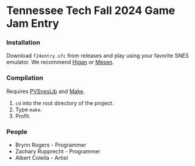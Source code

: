 # Tennessee Tech Fall 2024 Game Jam Entry

### Installation
Download `f24entry.sfc` from releases and play using your favorite SNES emulator.
We recommend [Higan](https://github.com/higan-emu/higan) or [Mesen](https://github.com/SourMesen/Mesen2/).

### Compilation
Requires [PVSnesLib](https://github.com/alekmaul/pvsneslib) and [Make](https://www.gnu.org/software/make/).

1. `cd` into the root directory of the project.
2. Type `make`.
3. Profit.

### People
* Brynn Rogers - Programmer
* Zachary Rupprecht - Programmer
* Albert Colella - Artist
